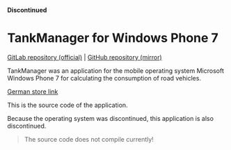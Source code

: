**Discontinued**

# TankManager for Windows Phone 7

[GitLab repository (official)](https://gitlab.com/philipp.schweig/TankManager) | [GitHub repository (mirror)](https://github.com/philippschweig/TankManager)

TankManager was an application for the mobile operating system Microsoft Windows Phone 7 for calculating the consumption of road vehicles.

[German store link](https://www.microsoft.com/de-de/p/tankmanager/9wzdncrdchwq?activetab=pivot:overviewtab)

This is the source code of the application.

Because the operating system was discontinued, this application is also discontinued.

> The source code does not compile currently!

